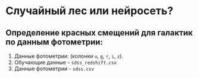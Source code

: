 # Случайный лес или нейросеть?

## Определение красных смещений для галактик по данным фотометрии:

1. Данные фотометрии: (колонки `u`, `g`, `r`, `i`, `z`).
2. Обучающие данные - `sdss_redshift.csv`
3. Данные фотометрии - `sdss.csv`